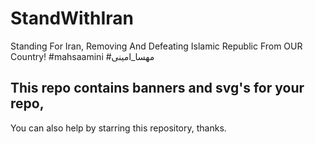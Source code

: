 # StandWithIran
Standing For Iran, Removing And Defeating Islamic Republic From OUR Country! #mahsaamini #مهسا_امینی

## This repo contains banners and svg's for your repo,
 You can also help by starring this repository, thanks.


